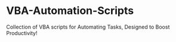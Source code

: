 # VBA-Automation-Scripts
Collection of VBA scripts for Automating Tasks, Designed to Boost Productivity!
